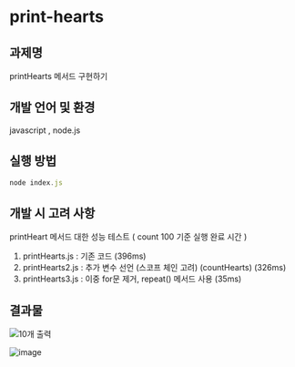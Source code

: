 # print-hearts

## 과제명

printHearts 메서드 구현하기

## 개발 언어 및 환경

javascript , node.js

## 실행 방법

```jsx
node index.js
```

## 개발 시 고려 사항

printHeart 메서드 대한 성능 테스트 ( count 100 기준 실행 완료 시간 )

1. printHearts.js : 기존 코드 (396ms)
2. printHearts2.js : 추가 변수 선언 (스코프 체인 고려) (countHearts) (326ms)
3. printHearts3.js : 이중 for문 제거, repeat() 메서드 사용 (35ms)

## 결과물

![10개 출력](https://user-images.githubusercontent.com/102854465/208281029-a055e466-9e66-4304-820d-aae27934f4f2.png)

![image](https://user-images.githubusercontent.com/102854465/208281266-9dfc4ddd-5af4-4377-af2e-a8b7c145e892.png)
